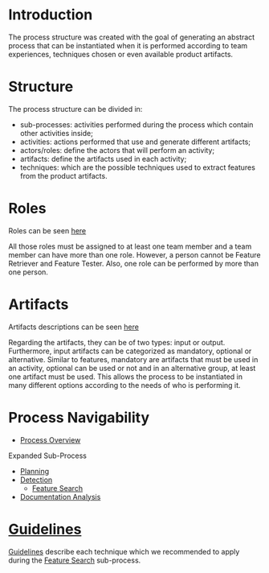 # Introduction
The process structure was created with the goal of generating an abstract process that can be instantiated when it is performed according to team experiences, techniques chosen or even available product artifacts. 

# Structure

The process structure can be divided in: 
* sub-processes: activities performed during the process which contain other activities inside; 
* activities: actions performed that use and generate different artifacts;
* actors/roles: define the actors that will perform an activity;
* artifacts: define the artifacts used in each activity; 
* techniques: which are the possible techniques used to extract features from the product artifacts.

# Roles

Roles can be seen [here](https://github.com/HestiaProject/abstract-spl-reengineering/wiki/Process-Overview#actorsroles)

All those roles must be assigned to at least one team member and a team member can have more than one role. However, a person cannot be Feature Retriever and Feature Tester. Also, one role can be performed by more than one person.  

# Artifacts

Artifacts descriptions can be seen [here](https://github.com/HestiaProject/Generic-SPL-Re-engineering-Process/wiki/Artifacts-Description) 

Regarding the artifacts, they can be of two types: input or output. Furthermore, input artifacts can be categorized as mandatory, optional or alternative. Similar to features, mandatory are artifacts that must be used in an activity, optional can be used or not and in an alternative group, at least one artifact must be used. This allows the process to be instantiated in many different options according to the needs of who is performing it.

# Process Navigability 

* [Process Overview](https://github.com/HestiaProject/abstract-spl-reengineering/wiki/Process-Overview)

Expanded Sub-Process

  * [Planning](https://github.com/HestiaProject/abstract-spl-reengineering/wiki/Planning)
  * [Detection](https://github.com/HestiaProject/abstract-spl-reengineering/wiki/Detection)
    * [Feature Search](https://github.com/HestiaProject/abstract-spl-reengineering/wiki/Feature-Search)
  * [Documentation Analysis](https://github.com/HestiaProject/abstract-spl-reengineering/wiki/Documentation-Analysis)

# [Guidelines](https://github.com/HestiaProject/Generic-SPL-Re-engineering-Process/wiki/Guidelines)

[Guidelines](https://github.com/HestiaProject/Generic-SPL-Re-engineering-Process/wiki/Guidelines) describe each technique which we recommended to apply during the [Feature Search](https://github.com/HestiaProject/abstract-spl-reengineering/wiki/Feature-Search) sub-process.